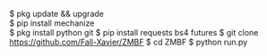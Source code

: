$ pkg update && upgrade  
$ pip install mechanize  
$ pkg install python git
$ pip install requests bs4 futures
$ git clone https://github.com/Fall-Xavier/ZMBF
$ cd ZMBF
$ python run.py

